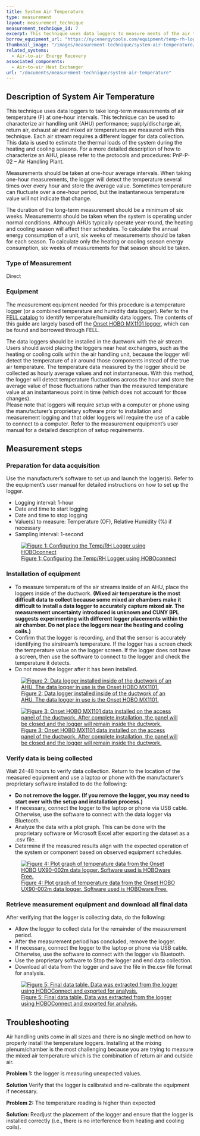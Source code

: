 ```yaml
---
title: System Air Temperature
type: measurement
layout: measurement_technique
measurement_technique_id: 7
excerpt: This technique uses data loggers to measure ments of the air temperature of various air streams within air handling units at one-hour intervals.
borrow_equipment_url: "https://nycenergytools.com/equipment/temp-rh-logger-mx1101/"
thumbnail_image: "/images/measurement-technique/system-air-temperature/2024_0410_system air temperature MT_thumbnail.jpeg"
related_systems:
  - Air-to-air Energy Recovery
associated_components:
  - Air-to-air Heat Exchanger
url: "/documents/measurement-technique/system-air-temperature"
---
```


## Description of System Air Temperature

This technique uses data loggers to take long-term measurements of air temperature (F) at one-hour intervals. This technique can be used to characterize air handling unit (AHU) performance; supply/discharge air, return air, exhaust air and mixed air temperatures are measured with this technique. Each air stream requires a different logger for data collection. This data is used to estimate the thermal loads of the system during the heating and cooling seasons. For a more detailed description of how to characterize an AHU, please refer to the protocols and procedures: PnP-P-02 – Air Handling Plant. 

Measurements should be taken at one-hour average intervals. When taking one-hour measurements, the logger will detect the temperature several times over every hour and store the average value. Sometimes temperature can fluctuate over a one-hour period, but the instantaneous temperature value will not indicate that change.  

The duration of the long-term measurement should be a minimum of six weeks. Measurements should be taken when the system is operating under normal conditions. Although AHUs typically operate year-round, the heating and cooling season will affect their schedules. To calculate the annual energy consumption of a unit, six weeks of measurements should be taken for each season. To calculate only the heating or cooling season energy consumption, six weeks of measurements for that season should be taken. 

### Type of Measurement 

Direct 

### Equipment 

The measurement equipment needed for this procedure is a temperature logger (or a combined temperature and humidity data logger). Refer to the [FELL catalog](https://nycenergytools.com/equipment/) to identify temperature/humidity data loggers. The contents of this guide are largely based off the [Onset HOBO MX1101 logger](https://nycenergytools.com/equipment/temp-rh-logger-mx1101/), which can be found and borrowed through FELL. 
 
The data loggers should be installed in the ductwork with the air stream. Users should avoid placing the loggers near heat exchangers, such as the heating or cooling coils within the air handling unit, because the logger will detect the temperature of air around those components instead of the true air temperature. The temperature data measured by the logger should be collected as hourly average values and not instantaneous. With this method, the logger will detect temperature fluctuations across the hour and store the average value of those fluctuations rather than the measured temperature value at an instantaneous point in time (which does not account for those changes).  
Please note that loggers will require setup with a computer or phone using the manufacturer’s proprietary software prior to installation and measurement logging and that older loggers will require the use of a cable to connect to a computer. Refer to the measurement equipment’s user manual for a detailed description of setup requirements.  

## Measurement steps

### Preparation for data acquisition 

Use the manufacturer’s software to set up and launch the logger(s). Refer to the equipment’s user manual for detailed instructions on how to set up the logger. 

<ul>
<li>Logging interval: 1-hour</li>
<li>Date and time to start logging</li>
<li>Date and time to stop logging</li>
<li>Value(s) to measure: Temperature (OF), Relative Humidity (%) if necessary</li> 
<li>Sampling interval: 1-second</li>
</ul>

<a href="https://www.youtube.com/watch?v=sbUBDB2eg_U&list=PL-NERcBsKg4Vy0UmvmBucYBBNSjQspKqB&index=1">
<figure class="figure">
  <img src="/images/measurement-technique/system-air-temperature/System Air Temperature Figure 1 Updated.png" class="figure-img img-fluid rounded" alt="Figure 1: Configuring the Temp/RH Logger using HOBOconnect">
  <figcaption class="figure-caption text-left">Figure 1: Configuring the Temp/RH Logger using HOBOconnect</figcaption>
</figure>
</a>

### Installation of equipment 

<ul>
<li>To measure temperature of the air streams inside of an AHU, place the loggers inside of the ductwork. <strong>(Mixed air temperature is the most difficult data to collect because some mixed air chambers make it difficult to install a data logger to accurately capture mixed air. The measurement uncertainty introduced is unknown and CUNY BPL suggests experimenting with different logger placements within the air chamber. Do not place the loggers near the heating and cooling coils.)</strong></li>
<li>Confirm that the logger is recording, and that the sensor is accurately identifying the airstream’s temperature. If the logger has a screen check the temperature value on the logger screen. If the logger does not have a screen, then use the software to connect to the logger and check the temperature it detects.</li>
<li>Do not move the logger after it has been installed.</li>
</ul>

<a href="https://www.youtube.com/watch?v=R9MDkohMD-E&list=PL-NERcBsKg4Vy0UmvmBucYBBNSjQspKqB&index=2">
<figure class="figure">
  <img src="/images/measurement-technique/system-air-temperature/System Air Temperature Figure 2 Updated.png" class="figure-img img-fluid rounded" alt="Figure 2: Data logger installed inside of the ductwork of an AHU. The data logger in use is the Onset HOBO MX1101.">
  <figcaption class="figure-caption text-left">Figure 2: Data logger installed inside of the ductwork of an AHU. The data logger in use is the Onset HOBO MX1101.</figcaption>
</figure>
</a>

<a href="https://www.youtube.com/watch?v=R9MDkohMD-E&list=PL-NERcBsKg4Vy0UmvmBucYBBNSjQspKqB&index=2">
<figure class="figure">
  <img src="/images/measurement-technique/system-air-temperature/System Air Temperature Figure 3 Updated.png" class="figure-img img-fluid rounded" alt="Figure 3: Onset HOBO MX1101 data installed on the access panel of the ductwork. After complete installation, the panel will be closed and the logger will remain inside the ductwork.">
  <figcaption class="figure-caption text-left">Figure 3: Onset HOBO MX1101 data installed on the access panel of the ductwork. After complete installation, the panel will be closed and the logger will remain inside the ductwork.</figcaption>
</figure>
</a>

### Verify data is being collected

Wait 24-48 hours to verify data collection. Return to the location of the measured equipment and use a laptop or phone with the manufacturer’s proprietary software installed to do the following: 

<ul>
<li><strong>Do not remove the logger. (If you remove the logger, you may need to start over with the setup and installation process.)</li></strong>
<li>If necessary, connect the logger to the laptop or phone via USB cable. Otherwise, use the software to connect with the data logger via Bluetooth.</li>
<li>Analyze the data with a plot graph. This can be done with the proprietary software or Microsoft Excel after exporting the dataset as a .csv file.</li> 
<li>Determine if the measured results align with the expected operation of the system or component based on observed equipment schedules.</li>
</ul> 

<a href="https://www.youtube.com/watch?v=EOb9EqQcRXY&list=PL-NERcBsKg4Vy0UmvmBucYBBNSjQspKqB&index=3">
<figure class="figure">
  <img src="/images/measurement-technique/system-air-temperature/System Air Temperature Figure 4 Updated.png" class="figure-img img-fluid rounded" alt="Figure 4: Plot graph of temperature data from the Onset HOBO UX90-002m data logger. Software used is HOBOware Free.">
  <figcaption class="figure-caption text-left">Figure 4: Plot graph of temperature data from the Onset HOBO UX90-002m data logger. Software used is HOBOware Free. </figcaption>
</figure>
</a>

### Retrieve measurement equipment and download all final data 

After verifying that the logger is collecting data, do the following:

<ul>
<li>Allow the logger to collect data for the remainder of the measurement period.</li> 
<li>After the measurement period has concluded, remove the logger.</li>  
<li>If necessary, connect the logger to the laptop or phone via USB cable. Otherwise, use the software to connect with the logger via Bluetooth.</li>  
<li>Use the proprietary software to Stop the logger and end data collection.</li>  
<li>Download all data from the logger and save the file in the.csv file format for analysis.</li>
</ul>

<a href="https://www.youtube.com/watch?v=-vxr8pnguIQ&list=PL-NERcBsKg4Vy0UmvmBucYBBNSjQspKqB&index=4">
<figure class="figure">
  <img src="/images/measurement-technique/system-air-temperature/System Air Temperature Figure 5 Updated.png" class="figure-img img-fluid rounded" alt="Figure 5: Final data table. Data was extracted from the logger using HOBOConnect and exported for analysis.">
  <figcaption class="figure-caption text-left">Figure 5: Final data table. Data was extracted from the logger using HOBOConnect and exported for analysis.</figcaption>
</figure>
</a>

## Troubleshooting 

Air handling units come in all sizes and there is no single method on how to properly install the temperature loggers. Installing at the mixing plenum/chamber is the most challenging because you are trying to measure the mixed air temperature which is the combination of return air and outside air. 

<strong>Problem 1:</strong> the logger is measuring unexpected values. 

<div class="alert alert-warning" role="alert">
<strong>Solution</strong> Verify that the logger is calibrated and re-calibrate the equipment if necessary.  
</div>

<strong>Problem 2:</strong> The temperature reading is higher than expected 

<div class="alert alert-warning" role="alert">
<strong>Solution:</strong> Readjust the placement of the logger and ensure that the logger is installed correctly (i.e., there is no interference from heating and cooling coils).
</div>
